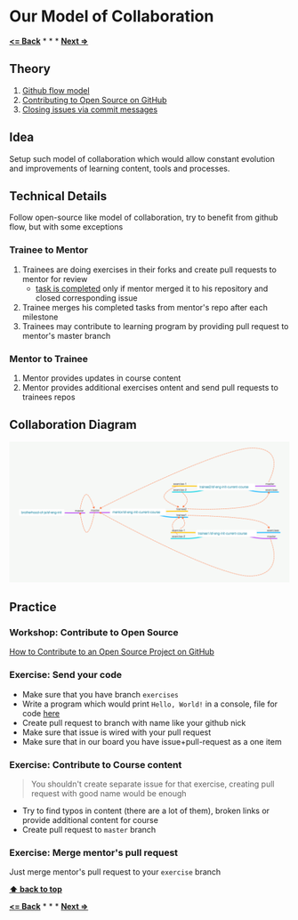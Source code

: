 # Our Model of Collaboration

**[<= Back](../05-git-and-github/tools-for-development.md)**		*	*	*	**[Next =>](../../01-syntax/00-intro/intro.md)**

## Theory

1. [Github flow model](https://guides.github.com/introduction/flow/)
1. [Contributing to Open Source on GitHub](https://guides.github.com/activities/contributing-to-open-source/)
1. [Closing issues via commit messages](https://help.github.com/articles/closing-issues-via-commit-messages/)

## Idea

Setup such model of collaboration which would allow constant evolution and improvements of
learning content, tools and processes.

## Technical Details

Follow  open-source like model of collaboration, try to benefit from github flow,
but with some exceptions


### Trainee to Mentor

1. Trainees are doing exercises in their forks and create pull requests to mentor for review
    * [task is completed](http://c2.com/cgi/wiki?TaskCompleteDefinition) only if mentor merged it to his repository and closed corresponding issue
1. Trainee merges his completed tasks from mentor's repo after each milestone
1. Trainees may contribute to learning program by providing pull request to mentor's master branch

### Mentor to Trainee

1. Mentor provides updates in course content
1. Mentor provides additional exercises ontent and send pull requests to trainees repos

## Collaboration Diagram

![Collaboration Diagram](./sf-eng-init-collaboration-figure.png)

## Practice

### Workshop: Contribute to Open Source 

[How to Contribute to an Open Source Project on GitHub](https://egghead.io/series/how-to-contribute-to-an-open-source-project-on-github)

### Exercise: Send your code

* Make sure that you have branch `exercises`
* Write a program which would print `Hello, World!` in a console, file for code [here](./helloWorld.js) 
* Create pull request to branch with name like your github nick
* Make sure that issue is wired with your pull request
* Make sure that in our board you have issue+pull-request as a one item

### Exercise: Contribute to Course content

> You shouldn't create separate issue for that exercise, creating pull request with good name would be enough 

* Try to find typos in content (there are a lot of them), broken links or provide additional content for course
* Create pull request to `master` branch

### Exercise: Merge mentor's pull request

Just merge mentor's pull request to your `exercise` branch

**[⬆ back to top](#our-model-of-collaboration)**

**[<= Back](../05-git-and-github/tools-for-development.md)**		*	*	*	**[Next =>](../../01-syntax/00-intro/intro.md)**

